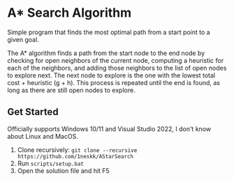 # A* Search Algorithm

Simple program that finds the most optimal path from a start point to a given goal.

The A* algorithm finds a path from the start node to the end node by checking for open neighbors of the current node, computing a heuristic for each of the neighbors, and adding those neighbors to the list of open nodes to explore next. The next node to explore is the one with the lowest total cost + heuristic (g + h). This process is repeated until the end is found, as long as there are still open nodes to explore.

## Get Started
Officially supports Windows 10/11 and Visual Studio 2022, I don't know about Linux and MacOS.

1. Clone recursively: `git clone --recursive https://github.com/1neskk/AStarSearch`
2. Run `scripts/setup.bat`
3. Open the solution file and hit F5
